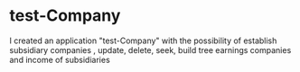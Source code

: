 # test-Company
I created an application "test-Company" with the possibility of establish subsidiary companies , update, delete, seek, build tree earnings companies and income of subsidiaries
